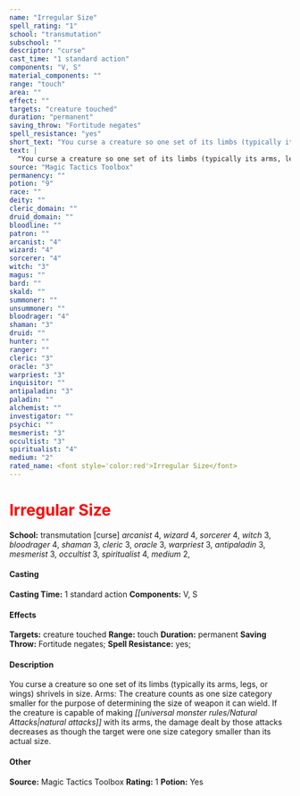 ```yaml
---
name: "Irregular Size"
spell_rating: "1"
school: "transmutation"
subschool: ""
descriptor: "curse"
cast_time: "1 standard action"
components: "V, S"
material_components: ""
range: "touch"
area: ""
effect: ""
targets: "creature touched"
duration: "permanent"
saving_throw: "Fortitude negates"
spell_resistance: "yes"
short_text: "You curse a creature so one set of its limbs (typically its arms, legs, or wings"
text: |
  "You curse a creature so one set of its limbs (typically its arms, legs, or wings) shrivels in size. _Arms_: The creature counts as one size category smaller for the purpose of determining the size of weapon it can wield. If the creature is capable of making natural attacks with its arms, the damage dealt by those attacks decreases as though the target were one size category smaller than its actual size."
source: "Magic Tactics Toolbox"
permanency: ""
potion: "9"
race: ""
deity: ""
cleric_domain: ""
druid_domain: ""
bloodline: ""
patron: ""
arcanist: "4"
wizard: "4"
sorcerer: "4"
witch: "3"
magus: ""
bard: ""
skald: ""
summoner: ""
unsummoner: ""
bloodrager: "4"
shaman: "3"
druid: ""
hunter: ""
ranger: ""
cleric: "3"
oracle: "3"
warpriest: "3"
inquisitor: ""
antipaladin: "3"
paladin: ""
alchemist: ""
investigator: ""
psychic: ""
mesmerist: "3"
occultist: "3"
spiritualist: "4"
medium: "2"
rated_name: <font style='color:red'>Irregular Size</font>
---
```


# <font style='color:red'>Irregular Size</font> 
**School:** transmutation [curse] 
_arcanist_ 4, _wizard_ 4, _sorcerer_ 4, _witch_ 3, _bloodrager_ 4, _shaman_ 3, _cleric_ 3, _oracle_ 3, _warpriest_ 3, _antipaladin_ 3, _mesmerist_ 3, _occultist_ 3, _spiritualist_ 4, _medium_ 2, 
#### Casting
**Casting Time:** 1 standard action
 **Components:** V, S 
 #### Effects
**Targets:** creature touched
**Range:** touch
**Duration:** permanent
**Saving Throw:** Fortitude negates; **Spell Resistance:** yes; 
 #### Description
You curse a creature so one set of its limbs (typically its arms, legs, or wings) shrivels in size. Arms: The creature counts as one size category smaller for the purpose of determining the size of weapon it can wield. If the creature is capable of making _[[universal monster rules/Natural Attacks|natural attacks]]_ with its arms, the damage dealt by those attacks decreases as though the target were one size category smaller than its actual size.

 #### Other
**Source:** Magic Tactics Toolbox
**Rating:** 1
**Potion:** Yes
